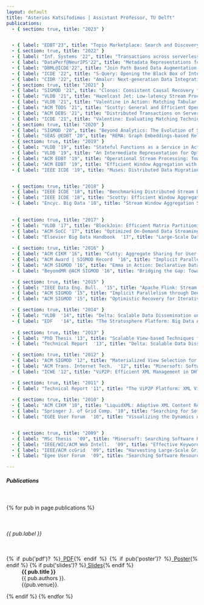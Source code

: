```yaml
---
layout: default
title: "Asterios Katsifodimos | Assistant Professor, TU Delft"
publications:
  - { section: true, title: "2023" }


  - { label: "EDBT'23", title: "Topio Marketplace: Search and Discovery of Geospatial Data", authors: "Andra Ionescu, Alexandra Alexandridou, Leonidas Ikonomou, Kyriakos Psarakis, Kostas Patroumpas, Georgios Chatzigeorgakidis, Dimitrios Skoutas, Spiros Athanasiou, Rihan Hai, Asterios Katsifodimos", venue: "In the Proceedings of the 22nd International Conference on Extending Database Technology (EDBT) 2023"}
  - { section: true, title: "2022" }
  - { label: "Inf. Systems '22", title: "Transactions across serverless functions leveraging stateful dataflows", authors: "Martijn de Heus, Kyriakos Psarakis, Marios Fragkoulis, Asterios Katsifodimos", venue: " Information Systems 108: 102015 (2022)"}
  - { label: "DataPerf@NeurIPS'22", title: "Metadata Representations for Queryable ML Model Zoos", authors: "Ziyu Li, Rihan Hai, Alessandro Bozzon, Asterios Katsifodimos", venue: "DataPerf Benchmarking Data for Data-Centric AI, NeurIPS Workshop 2022"}
  - { label: "DBML@ICDE'22", title: "Join Path Based Data Augmentation for Decision Trees", authors: "Andra Ionescu, Rihan Hai, Marios Fragkoulis, Asterios Katsifodimos", venue: "In the Proceedings of the 2022 International workshop on databases and machine learning, colocated with ICDE", pdf: "assets/publications/auto-feature-discovery-dbml22.pdf"}
  - { label: "ICDE '22", title: "S-Query: Opening the Black Box of Internal Stream Processor State", authors: "Jim Verheijde, Vassilis Karakoidas, Marios Fragkoulis, Asterios Katsifodimos", pdf: "assets/publications/s-query-icde22.pdf", venue: "In the Proceedings of the 2022 IEEE 38th International Conference on Data Engineering (ICDE)"}
  - { label: "CIDR '22", title: "Amalur: Next-generation Data Integration in Data Lakes", authors: "Rihan Hai, Christos Koutras, Andra Ionescu, Asterios Katsifodimos", venue: "In the Proceedings of the 13th Annual Conference on Innovative Data Systems Research (CIDR 2022)"}
  - { section: true, title: "2021" }
  - { label: "SIGMOD '21", title: "Clonos: Consistent Causal Recovery for Highly-Available Streaming Dataflows", pdf: "assets/publications/clonos-sigmod2021.pdf", authors: "Pedro Fortunato Silvestre, Marios Fragkoulis, Diomidis Spinellis, Asterios Katsifodimos", venue: "In the Proceedings of the 2021 ACM SIGMOD International Conference on the Management of Data"}
  - { label: "VLDB '21", title: "Hazelcast Jet: Low-latency Stream Processing at the 99.99th Percentile", authors: "Can Gencer, Marko Topolnik, Viliam Ďurina, Emin Demirci, Ensar B. Kahveci, Ali Gürbüz Ondřej Lukáš, József Bartók, Grzegorz Gierlach, František Hartman, Ufuk Yılmaz, Mehmet Doğan, Mohamed Mandouh, Marios Fragkoulis, Asterios Katsifodimos", venue: "In the Proceedings of the 47th International Conference on Very Large Data Bases (VLDB) 2021"}
  - { label: "VLDB '21", title: "Valentine in Action: Matching Tabular Data at Scale", authors: "Christos Koutras &amp; Kyriakos Psarakis , George Siachamis, Andra Ionescu,  Marios Fragkoulis, Angela Bonifati, Asterios Katsifodimos", venue: "In the Proceedings of the 47th International Conference on Very Large Data Bases (VLDB) 2021 (Demo track)"}
  - { label: "ACM TODS '21", title: "Scotty: General and Efficient Open-source Window Aggregation for Stream Processing Systems", authors: "Jonas Traub, Philipp Marian Grulich, Alejandro Rodriguez Cuellar, Sebastian Breß, Asterios Katsifodimos, Tilmann Rabl, Volker Markl", venue: "In the ACM journal on the Transactions on Database Systems, Volume 46, 2021"}
  - { label: "ACM DEBS '21", title: "Distributed Transactions on Serverless Stateful Functions", authors: "Martijn De Heus, Kyriakos Psarakis, Marios Fragkoulis, Asterios Katsifodimos", venue: "Inthe proceedings of the 15th ACM International Conference on Distributed and Event‐based Systems (DEBS) 2021"}
  - { label: "ICDE '21", title: "Valentine: Evaluating Matching Techniques for Dataset Discovery", authors: "Christos Koutras, George Siachamis, Andra Ionescu, Kyriakos Psarakis, Jerry Brons,  Marios Fragkoulis, Christoph Lofi, Angela Bonifati, Asterios Katsifodimos", venue: "In the Proceedings of the 2021 IEEE International Conference on Data Engineering (ICDE)"}
  - { section: true, title: "2020" }
  - { label: "SIGMOD '20", title: "Beyond Analytics: The Evolution of Stream Processing Systems", authors: "Paris Carbone, Marios Fragkoulis, Vasiliki Kalavri, Asterios Katsifodimos", venue: "In the Proceedings of the 2020 ACM SIGMOD International Conference on Management of Data (tutorial)"}
  - { label: "SEAS @EDBT '20", title: "REMA: Graph Embeddings-based Relational Schema Matching", authors: "Christos Koutras, Marios Fragkoulis, Asterios Katsifodimos, Christoph Lofi", venue: "SEA Data workshop colocated with EDBT 2020"}
  - { section: true, title: "2019" }
  - { label: "VLDB '19", title: "Stateful Functions as a Service in Action", authors: "Adil Akhter, Marios Fragkoulis, Asterios Katsifodimos", venue: "In the Proceedings of the 45th International Conference on Very Large Data Bases (VLDB) 2019 (demo track)" , pdf: "assets/publications/stateful-functions.pdf"}
  - { label: "VLDB '19", title: "An Intermediate Representation for Optimizing Machine Learning Pipelines", authors: "Andreas Kunft, Asterios Katsifodimos, Sebastian Schelter, Sebastian Bress, Tilmann Rabl, Volker Markl", venue: "In the Proceedings of the 45th International Conference on Very Large Data Bases (VLDB) 2019", pdf: "assets/publications/end-to-end-ml-pipelines.pdf"} 
  - { label: "ACM EDBT '19", title: "Operational Stream Processing: Towards Scalable and Consistent Event-Driven Applications", authors: "Asterios Katsifodimos, Marios Fragkoulis", venue: "In the Proceedings of the 22nd International Conference on Extending Database Technology (EDBT) 2019" , pdf: "assets/publications/operational-streams.pdf"}
  - { label: "ACM EDBT '19", title: "Efficient Window Aggregation with General Stream Slicing", authors: "Jonas Traub, Philipp M. Grulich, Alejandro Rodriguez Cuellar, Sebastian Breß, Asterios Katsifodimos, Tilmann Rabl and Volker Markl", venue: "In the Proceedings of the 22nd International Conference on Extending Database Technology (EDBT) 2019", pdf: "assets/publications/general-stream-slicing-edbt19.pdf"}
  - { label: "IEEE ICDE '19", title: "Muses: Distributed Data Migration for Polystores", authors: "Abdulrahman Kaitoua, Tilmann Rabl, Asterios Katsifodimos, Volker Markl", venue: "In the Proceedings of the International Conference on Data Engineering (ICDE) 2019", pdf: "assets/publications/muses.pdf"}


  - { section: true, title: "2018" }
  - { label: "IEEE ICDE '18", title: "Benchmarking Distributed Stream Data Processing Systems", authors: "Jeyhun Karimov, Tilmann Rabl, Asterios Katsifodimos, Roman Samarev, Henri Heiskanen, Volker Markl", venue: "In the Proceedings of the International Conference on Data Engineering (ICDE) 2018", pdf: "assets/publications/icde18-benchmarks.pdf"}
  - { label: "IEEE ICDE '18", title: "Scotty: Efficient Window Aggregation for out-of-order Stream Processing", authors: "Jonas Traub, Philipp Grulich, Alejandro Rodriguez Cuellar, Sebastian Breß, Asterios Katsifodimos, Tilmann Rabl, Volker Markl", venue: "In the Proceedings of the International Conference on Data Engineering (ICDE) 2018", pdf: "assets/publications/icde18-scotty.pdf"}
  - { label: "Encyc. Big Data '18", title: "Stream Window Aggregation Semantics and Optimization", authors: "Paris Carbone, Asterios Katsifodimos, Seif Haridi", venue: "Chapter in the Encyclopedia of Big Data, Springer, 2018", pdf: "assets/publications/window-semantics-encyclopediaBigDAta18.pdf"}
  

  - { section: true, title: "2017" }
  - { label: "VLDB '17", title: "BlockJoin: Efficient Matrix Partitioning Through Joins", authors: "Andreas Kunft, Asterios Katsifodimos, Sebastian Schelter, Tilmann Rabl, Volker Markl", venue: "In the Proceedings of the VLDB Endowment, Vol. 10, No. 13 (presented in VLDB 2018)", pdf: "assets/publications/blockjoin-pvldb17.pdf"}
  - { label: "ACM SoCC '17", title: "Optimized On-Demand Data Streaming from Sensor Nodes", authors: "Jonas Traub, Sebastian Breß, Tilmann Rabl, Asterios Katsifodimos, Volker Markl", venue: "In the poceedings of the 8th ACM Symposium on Cloud Computing 2017 (SoCC '17')", pdf: "assets/publications/sense-socc17.pdf"}
  - { label: "Elsevier Big Data Handbook  '17", title: "Large-Scale Data Stream Processing Systems", authors: "Paris Carbone, Gábor E. Gévay, Gábor Hermann, Asterios Katsifodimos, Juan Soto, Volker Markl, Seif Haridi", venue: "Book chapter on Large-Scale Data Stream Processing Systems, part of the Handbook of Big Data Technologies 2017 (Elsevier): 219-260"}
  
  - { section: true, title: "2016" }
  - { label: "ACM CIKM '16", title: "Cutty: Aggregate Sharing for User-defined Windows", authors: "Paris Carbone, Jonas Traub, Asterios Katsifodimos, Seif Haridi, Volker Markl", venue: "To appear in the 25th ACM International Conference on Information and Knowledge Management (CIKM 2016)", pdf: "assets/publications/cutty-cikm2016.pdf"}
  - { label: "ACM Award | SIGMOD Record  '16", title: "Implicit Parallelism through Deep Language Embedding", authors: "Alexander Alexandrov, Asterios Katsifodimos, Georgi Krastev, Volker Markl", venue: "Published at SIGMOD Record, in the special Issue on the ACM Research Highlights Award, March 2016", pdf: "assets/publications/emma-award.pdf"}
  - { label: "ACM SIGMOD '16", title: "Emma in Action: Declarative Dataflows for Scalable Data Analysis", authors: "Alexander Alexandrov, Asterios Katsifodimos, Georgi Krastev, Andreas Salzmann, Volker Markl", venue: "Accepted for publication in the Proceedings of the ACM SIGMOD International Conference on Management of Data (demo track), June 26th - July 1st 2016, San Fransisco, USA", pdf: "assets/publications/emma-demo.pdf"}
  - { label: "BeyondMR @ACM SIGMOD '16", title: "Bridging the Gap: Towards Optimizations across Linear and Relational Algebra", authors: "Andreas Kunft, Alexander Alexandrov, Asterios Katsifodimos, Volker Markl", venue: "International Workshop on Algorithms and Systems for MapReduce and Beyond (BeyondMR), in conjunction with SIGMOD/PODS in San Francisco, July 2016", pdf: "assets/publications/lara.pdf"}

  - { section: true, title: "2015" }
  - { label: "IEEE Data Eng. Bull.  '15", title: "Apache Flink: Stream and Batch Processing in a Single Engine", authors: "Paris Carbone, Stephan Ewen, Seif Haridi, Asterios Katsifodimos, Volker Markl, Kostas Tzoumas", venue: "IEEE Data Engineering Bulletin, in the special issue on Next-gen Stream Processing (December 2015, Vol. 38 No. 4)", pdf: "assets/publications/flink-deb.pdf"}
  - { label: "ACM SIGMOD '15", title: "Implicit Parallelism through Deep Language Embedding", authors: "Alexander Alexandrov, Andreas Kunft, Asterios Katsifodimos, Felix Schüler, Lauritz Thamsen, Odej Kao, Tobias Herb, Volker Markl", venue: "In the Proceedings of the ACM SIGMOD International Conference on Management of Data, May 31 - June 4, 2015, Melbourne, VIC, Australia", pdf: "assets/publications/emma-sigmod2015.pdf"}
  - { label: "ACM SIGMOD '15", title: "Optimistic Recovery for Iterative Dataflows in Action", authors: "Sergey Dudoladov, Sebastian Schelter, Chen Xu, Asterios Katsifodimos, Stephan Ewen, Kostas Tzoumas, Volker Markl", venue: "In the Proceedings of the ACM SIGMOD International Conference on Management of Data (demo track), May 31 - June 4, 2015, Melbourne, VIC, Australia", pdf: "assets/publications/optimistic-demo-sigmod2015.pdf"} 

  - { section: true, title: "2014" }
  - { label: "VLDB  '14", title: "Delta: Scalable Data Dissemination under Capacity Constraints", authors: "K.Karanasos, A. Katsifodimos, I. Manolescu", venue: "In the Proceedings of the VLDB Endowment (PVLDB) 2013, Vol.7 No. 4. Also appeared in VLDB 2014, 1-5 September 2014, Hangzhou, China", pdf: "assets/publications/delta.vldb2014.pdf", extended: "assets/publications/delta.report.2013.pdf",poster: "assets/publications/posters/delta-poster-vldb2014.pdf"}
  - { label: "EDF   '14", title: "The Stratosphere Platform: Big Data Analytics at Scale", authors: "A. Katsifodimos, J. Soto, V. Markl, K. Tzoumas", venue: "European Data Forum, 18-19 March 2014, Athens, Greece", pdf: "assets/publications/posters/stratosphere-edf14.pdf"}
  
  - { section: true, title: "2013" }
  - { label: "PhD Thesis '13", title: "Scalable View-based Techniques for Web Data : Algorithms and Systems", authors: "A. Katsifodimos", venue: "PhD Thesis, INRIA Saclay/Universite Paris-Sud, July 2013", pdf: "assets/publications/phd.thesis.pdf"}
  - { label: "Technical Report  '13", title: "Delta: Scalable Data Dissemination under Capacity Constraints", authors: "K. Karanasos, A. Katsifodimos, I. Manolescu", venue: "INRIA Research Report (No 8385), October 2013", pdf: "assets/publications/delta.report.2013.pdf"}

  - { section: true, title: "2012" }
  - { label: "ACM SIGMOD '12", title: "Materialized View Selection for XQuery Workloads", authors: "A. Katsifodimos, I. Manolescu, V. Vassalos", venue: "In the Proceedings of the ACM SIGMOD International Conference on Management of Data (SIGMOD '12), May 20-24 2012, Scottsdale, Arizona, USA", pdf: "assets/publications/sigmod12.pdf", poster: "assets/publications/posters/view-selection-sigmod-24.05.2012.pdf", slides: "assets/presentations/view-selection-sigmod-24.05.2012.pptx"}
  - { label: "ACM Trans. Internet Tech.  '12", title: "Minersoft: Software Retrieval in Grid and Cloud Computing Infrastructures", authors: "M. D. Dikaiakos,  A. Katsifodimos, G. Pallis", venue: "In the ACM Transactions on Internet Technology (ACM TOIT, Volume 12, Number 1, Article 2), July 2012", pdf: "assets/publications/toit2012.pdf"}
  - { label: "ICWE '12", title: "ViP2P: Efficient XML Management in DHT Networks", authors: "K. Karanasos, A. Katsifodimos, I. Manolescu, S. Zoupanos", venue: "In the Proceedings of the 12th International Conference on Web Engineering (ICWE '12), July 23-27 2012, Berlin, Germany", pdf: "assets/publications/icwe12.pdf", extended: "assets/publications/vip2p.report.2011.pdf"}

  - { section: true, title: "2011" }
  - { label: "Technical Report '11", title: "The ViP2P Platform: XML Views in P2P", authors: "K. Karanasos, A. Katsifodimos, I. Manolescu, S. Zoupanos", venue: "INRIA Research Report (No 7812), November 2011", pdf: "assets/publications/vip2p.report.2011.pdf"}
  
  - { section: true, title: "2010" }
  - { label: "ACM CIKM '10", title: "LiquidXML: Adaptive XML Content Redistribution", authors: "J. Camacho-Rodriguez, A. Katsifodimos, I. Manolescu, A. Roatis", venue: "In the Proceedings of the ACM International Conference on Information and Knowledge Management (CIKM '10, demo track), 26-30 October 2010, Toronto Canada", pdf: "assets/publications/cikm2010.pdf", poster: "assets/publications/posters/cikm10_liquidxml.pdf"}
  - { label: "Springer J. of Grid Comp. '10", title: "Searching for Software on the EGEE Infrastructure", authors: "G. Pallis, A. Katsifodimos, M. D. Dikaiakos", venue: "In the Springer Journal of Grid Computing, Volume 8, Number 2, September 2010", pdf: "assets/publications/gcj10.pdf"}
  - { label: "EGEE User Forum  '10", title: "Visualizing the Dynamics of e-Science social networks", authors: "A. Katsifodimos, J.D Fekete, A. Caddy, C. Germain-Renaud", venue: "In the 5th EGEE User Forum, April 12-15, 2010, Uppsala, Sweden", poster: "assets/publications/posters/egeeuf5_esciencesocialnetworks.pdf"}


  - { section: true, title: "2009" }
  - { label: "MSc Thesis  '09", title: "Minersoft: Searching Software Resources in large-scale Grid and Cloud Infrastructures", authors: "A. Katsifodimos", venue: "Master Thesis, Computer Science Department, University of Cyprus, September 2009", pdf: "assets/publications/msc.thesis.pdf", slides: "assets/presentations/msc.thesis.21-09-2009.ppt"}
  - { label: "IEEE/WIC/ACM Web Intell.  '09", title: "Effective Keyword search for Software Resources installed in Large-scale Grid Infrastructures", authors: "G. Pallis, A. Katsifodimos, M.D. Dikaiakos", venue: "In the 2009 IEEE/WIC/ACM International Conference on Web Intelligence (WI '09), 15-18 September 2009, Milan Italy", pdf: "assets/publications/wi2009.pdf"}
  - { label: "IEEE/ACM ccGrid  '09", title: "Harvesting Large-Scale Grids for Software Resources", authors: "A. Katsifodimos, G. Pallis, M.D. Dikaiakos", venue: "In the 9th IEEE International Symposium on Cluster Computing and the Grid (CCGrid '09), May 18-21, 2009. Shanghai, China", pdf: "assets/publications/ccgrid2009.pdf"}
  - { label: "Egee User Forum  '09", title: "Searching Software Resources in the EGEE Grid", authors: "A. Katsifodimos, G. Pallis, M.D. Dikaiakos", venue: "The 4th EGEE User Forum in conjunction with the Open Grid Forum 25 (OGF), March 2-6, 2009, Catania, Italy", poster: "assets/publications/posters/egeeuf09poster.pdf"}

---
```


<div id="publications" class="row">
<div style="text-align: justify;" class="col-sm-12">
<h5>Publications</h5>
<br/>

{% for pub in page.publications %}
<!-- {% if pub('section')? %}
<h6><strong>{{pub.title}}</strong></h6>
{% else %}
 -->&nbsp;
<dl class="row">
 <dt class="col-sm-3"><h6><span class="badge badge-success" role="button">{{ pub.label }}</span></h6><br/>
    {% if pub('pdf')? %}<a href="{{ site.url}}/{{ pub.pdf }}" class="badge badge-pill  badge-warning" role="button"><i class="fa fa-download"></i>&nbsp;PDF</a>{% endif %}
    {% if pub('poster')? %}<a href="{{ site.url}}/{{ pub.poster }}" class="badge badge-pill  badge-info" role="button"><i class="fa fa-download"></i>&nbsp;Poster</a>{% endif %}
    {% if pub('slides')? %}<a href="{{ site.url}}/{{ pub.slides }}" class="badge badge-pill badge-primary" role="button"><i class="fa fa-download"></i>&nbsp;Slides</a>{% endif %}
	</dt>
  <dd class="col-sm-9">
    <strong>{{ pub.title }}</strong> <br> {{ pub.authors }}. <br> {{pub.venue}}. 
  </dd>
</dl>
{% endif %}
{% endfor %}

</div>













